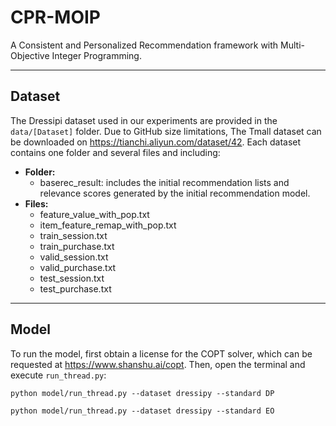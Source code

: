 # CPR-MOIP 
A Consistent and Personalized Recommendation framework with Multi-Objective Integer Programming.
___
## Dataset
The Dressipi dataset used in our experiments are provided in the `data/[Dataset]` folder. Due to GitHub size limitations, The Tmall dataset can be downloaded on https://tianchi.aliyun.com/dataset/42.
Each dataset contains one folder and several files and including:
- **Folder:**
  - baserec_result: includes the initial recommendation lists and relevance scores generated by the initial recommendation model.
- **Files:**
  - feature_value_with_pop.txt
  - item_feature_remap_with_pop.txt
  - train_session.txt
  - train_purchase.txt
  - valid_session.txt
  - valid_purchase.txt
  - test_session.txt
  - test_purchase.txt
___
## Model
To run the model, first obtain a license for the COPT solver, which can be requested at https://www.shanshu.ai/copt. Then, open the terminal and execute `run_thread.py`:
```
python model/run_thread.py --dataset dressipy --standard DP
```
```
python model/run_thread.py --dataset dressipy --standard EO
```